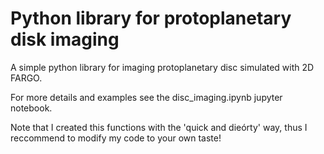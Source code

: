 # Python library for protoplanetary disk imaging
A simple python library for imaging protoplanetary disc simulated with 2D FARGO.

For more details and examples see the disc_imaging.ipynb jupyter notebook.

Note that I created this functions with the 'quick and dieórty' way, thus I reccommend to modify my code to your own taste!
